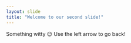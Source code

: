 ```yaml
---
layout: slide
title: "Welcome to our second slide!"
---
```

Something witty :wink:
Use the left arrow to go back!
